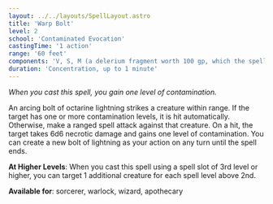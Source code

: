 ```yaml
---
layout: ../../layouts/SpellLayout.astro
title: 'Warp Bolt'
level: 2
school: 'Contaminated Evocation'
castingTime: '1 action'
range: '60 feet'
components: 'V, S, M (a delerium fragment worth 100 gp, which the spell consumes)'
duration: 'Concentration, up to 1 minute'
---
```


*When you cast this spell, you gain one level of contamination.*

An arcing bolt of octarine lightning strikes a creature within range. If the target has one or more contamination levels, it is hit automatically. Otherwise, make a ranged spell attack against that creature. On a hit, the target takes 6d6 necrotic damage and gains one level of contamination.
You can create a new bolt of lightning as your action on any turn until the spell ends.

**At Higher Levels**: When you cast this spell using a spell slot of 3rd level or higher, you can target 1 additional creature for each spell level above 2nd.

**Available for**: sorcerer, warlock, wizard, apothecary